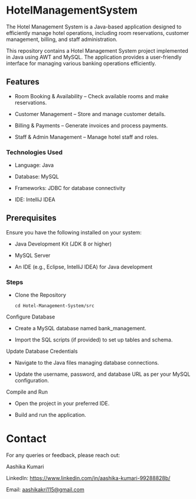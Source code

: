 # HotelManagementSystem

The Hotel Management System is a Java-based application designed to efficiently manage hotel operations, including room reservations, customer management, billing, and staff administration.

This repository contains a Hotel Management System project implemented in Java using AWT and MySQL. The application provides a user-friendly interface for managing various banking operations efficiently.


## Features

 * Room Booking & Availability – Check available rooms and make reservations.

 * Customer Management – Store and manage customer details.
 
 * Billing & Payments – Generate invoices and process payments.
 
 * Staff & Admin Management – Manage hotel staff and roles.


### Technologies Used

* Language: Java

* Database: MySQL 
 
* Frameworks: JDBC for database connectivity
 
* IDE: IntelliJ IDEA 


## Prerequisites
Ensure you have the following installed on your system:

* Java Development Kit (JDK 8 or higher)

* MySQL Server

* An IDE (e.g., Eclipse, IntelliJ IDEA) for Java development


### Steps
* Clone the Repository

    ```git clone https://github.com/aashikakri105/HotelManagementSystem.git
    cd Hotel-Management-System/src
    ```



Configure Database

* Create a MySQL database named bank_management.

* Import the SQL scripts (if provided) to set up tables and schema.

Update Database Credentials

* Navigate to the Java files managing database connections.

* Update the username, password, and database URL as per your MySQL configuration.

Compile and Run

* Open the project in your preferred IDE.

* Build and run the application.

# Contact
For any queries or feedback, please reach out:

Aashika Kumari

LinkedIn: https://www.linkedin.com/in/aashika-kumari-99288828b/

Email: aashikakri115@gmail.com


